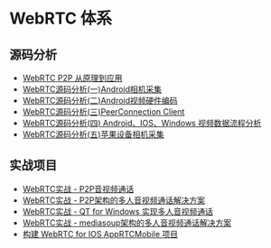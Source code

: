 
# WebRTC 体系

## 源码分析

- [WebRTC P2P 从原理到应用](./WebRTC%20P2P%20从原理到应用.md)
- [WebRTC源码分析(一)Android相机采集](./WebRTC源码分析(一)Android相机采集.md)
- [WebRTC源码分析(二)Android视频硬件编码](./WebRTC源码分析(二)Android视频硬件编码.md)
- [WebRTC源码分析(三)PeerConnection Client](./WebRTC源码分析(三)PeerConnection%20Client.md)
- [WebRTC源码分析(四) Android、IOS、Windows 视频数据流程分析](./WebRTC源码分析(四)%20Android、IOS、Windows%20视频数据流程分析.md)
- [WebRTC源码分析(五)苹果设备相机采集](./WebRTC源码分析(五)苹果设备相机采集.md)




## 实战项目

- [WebRTC实战 - P2P音视频通话](./WebRTC实战%20-%20P2P音视频通话.md)
- [WebRTC实战 - P2P架构的多人音视频通话解决方案](./WebRTC实战%20-%20P2P架构的多人音视频通话解决方案.md)
- [WebRTC实战 - QT for Windows 实现多人音视频通话](./WebRTC实战%20-%20QT%20for%20Windows%20实现多人音视频通话.md)
- [WebRTC实战 - mediasoup架构的多人音视频通话解决方案](./WebRTC实战%20-%20mediasoup架构的多人音视频通话解决方案.md)
- [构建 WebRTC for IOS AppRTCMobile 项目](./构建%20WebRTC%20for%20IOS%20AppRTCMobile%20项目.md)








